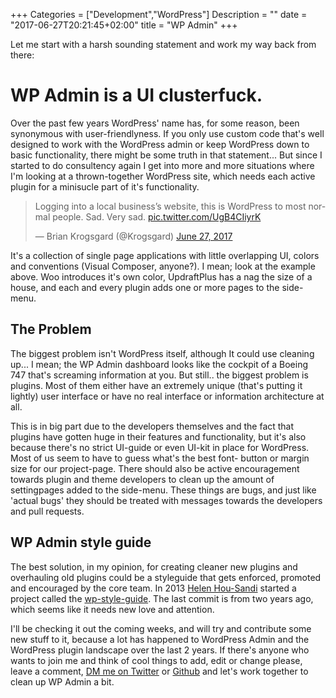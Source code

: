 +++
Categories = ["Development","WordPress"]
Description = ""
date = "2017-06-27T20:21:45+02:00"
title = "WP Admin"
+++

Let me start with a harsh sounding statement and work my way back from there:

# WP Admin is a UI clusterfuck.

Over the past few years WordPress' name has, for some reason, been synonymous with user-friendlyness. If you only use custom code that's well designed to work with the WordPress admin or keep WordPress down to basic functionality, there might be some truth in that statement... But since I started to do consultency again I get into more and more situations where I'm looking at a thrown-together WordPress site, which needs each active plugin for a minisucle part of it's functionality. 

<blockquote class="twitter-tweet" data-lang="en"><p lang="en" dir="ltr">Logging into a local business’s website, this is WordPress to most normal people. Sad. Very sad. <a href="https://t.co/UgB4CIiyrK">pic.twitter.com/UgB4CIiyrK</a></p>&mdash; Brian Krogsgard (@Krogsgard) <a href="https://twitter.com/Krogsgard/status/879712712531619840">June 27, 2017</a></blockquote>
<script async src="//platform.twitter.com/widgets.js" charset="utf-8"></script>

It's a collection of single page applications with little overlapping UI, colors and conventions (Visual Composer, anyone?). I mean; look at the example above. Woo introduces it's own color, UpdraftPlus has a nag the size of a house, and each and every plugin adds one or more pages to the side-menu. 
<br/>

## The Problem

The biggest problem isn't WordPress itself, although It could use cleaning up... I mean; the WP Admin dashboard looks like the cockpit of a Boeing 747 that's screaming information at you. But still.. the biggest problem is plugins. Most of them either have an extremely unique (that's putting it lightly) user interface or have no real interface or information architecture at all.

This is in big part due to the developers themselves and the fact that plugins have gotten huge in their features and functionality, but it's also because there's no strict UI-guide or even UI-kit in place for WordPress. Most of us seem to have to guess what's the best font- button or margin size for our project-page. There should also be active encouragement towards plugin and theme developers to clean up the amount of settingpages added to the side-menu. These things are bugs, and just like 'actual bugs' they should be treated with messages towards the developers and pull requests.
<br/>

## WP Admin style guide

The best solution, in my opinion, for creating cleaner new plugins and overhauling old plugins could be a styleguide that gets enforced, promoted and encouraged by the core team. In 2013 [Helen Hou-Sandi](https://github.com/helen) started a project called the [wp-style-guide](https://github.com/helen/wp-style-guide). The last commit is from two years ago, which seems like it needs new love and attention. 

I'll be checking it out the coming weeks, and will try and contribute some new stuff to it, because a lot has happened to WordPress Admin and the WordPress plugin landscape over the last 2 years. If there's anyone who wants to join me and think of cool things to add, edit or change please, leave a comment, [DM me on Twitter](https://twitter.com/LucP) or [Github](https://github.com/lucprincen) and let's work together to clean up WP Admin a bit.
